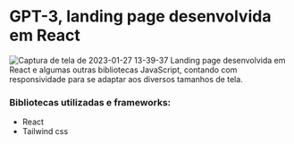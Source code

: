 # GPT-3, landing page desenvolvida em React

![Captura de tela de 2023-01-27 13-39-37](https://user-images.githubusercontent.com/89361241/215142922-35f882eb-af89-4c89-94d0-5c142fed5726.png)
Landing page desenvolvida em React e algumas outras bibliotecas JavaScript, contando com responsividade para se adaptar aos diversos tamanhos de tela.

### Bibliotecas utilizadas e frameworks:
- React
- Tailwind css
